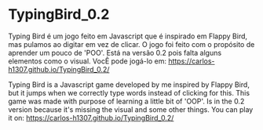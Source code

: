 # TypingBird_0.2
Typing Bird é um jogo feito em Javascript que é inspirado em Flappy Bird, mas pulamos ao digitar em vez de clicar.
O jogo foi feito com o propósito de aprender um pouco de 'POO'. Está na versão 0.2 pois falta alguns elementos como o visual.
VocÊ pode jogá-lo em: https://carlos-h1307.github.io/TypingBird_0.2/

Typing Bird is a Javascript game developed by me inspired by Flappy Bird, but it jumps when we correctly type words instead of clicking for this.
This game was made with purpose of learning a little bit of 'OOP'. Is in the 0.2 version because it's missing the visual and some other things.
You can play it on: https://carlos-h1307.github.io/TypingBird_0.2/
